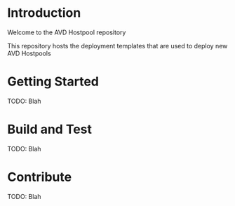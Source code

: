 # Introduction 
Welcome to the AVD Hostpool repository

This repository hosts the deployment templates that are used to deploy new AVD Hostpools

# Getting Started
TODO: Blah

# Build and Test
TODO:  Blah

# Contribute
TODO: Blah